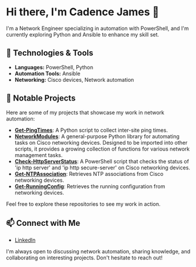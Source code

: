 # Hi there, I'm Cadence James 👋

I'm a Network Engineer specializing in automation with PowerShell, and I'm currently exploring Python and Ansible to enhance my skill set.

## 🔧 Technologies & Tools

- **Languages:** PowerShell, Python
- **Automation Tools:** Ansible
- **Networking:** Cisco devices, Network automation

## 📘 Notable Projects

Here are some of my projects that showcase my work in network automation:

- [**Get-PingTimes**](https://github.com/cadencejames/Get-PingTimes): A Python script to collect inter-site ping times.
- [**NetworkModules**](https://github.com/cadencejames/NetworkModules): A general-purpose Python library for automating tasks on Cisco networking devices. Designed to be imported into other scripts, it provides a growing collection of functions for various network management tasks.
- [**Check-HttpServerStatus**](https://github.com/cadencejames/Check-HttpServerStatus): A PowerShell script that checks the status of 'ip http server' and 'ip http secure-server' on Cisco networking devices.
- [**Get-NTPAssociation**](https://github.com/cadencejames/Get-NTPAssociation): Retrieves NTP associations from Cisco networking devices.
- [**Get-RunningConfig**](https://github.com/cadencejames/Get-RunningConfig): Retrieves the running configuration from networking devices.

Feel free to explore these repositories to see my work in action.

## 📫 Connect with Me

- [LinkedIn](https://www.linkedin.com/in/cadence-james)

I'm always open to discussing network automation, sharing knowledge, and collaborating on interesting projects. Don't hesitate to reach out!
